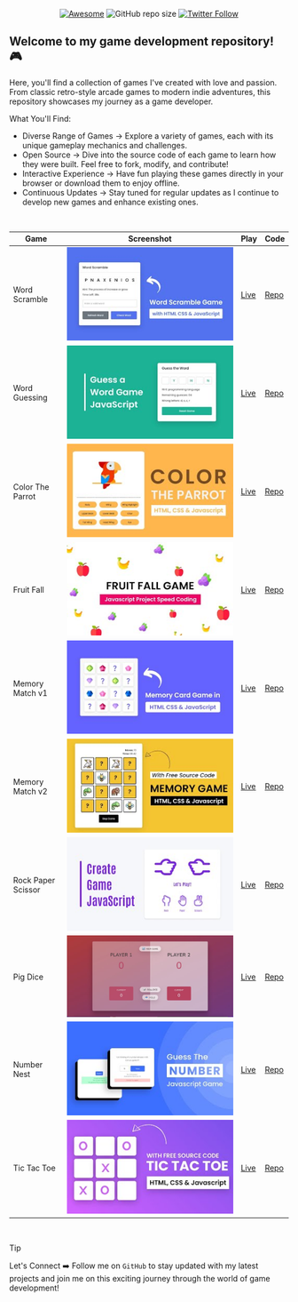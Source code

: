 <div align="center">

[![Awesome](https://awesome.re/badge.svg)](https://awesome.re)
![GitHub repo size](https://img.shields.io/github/repo-size/Pranav-Jadhav09/Games)
[![Twitter Follow](https://img.shields.io/twitter/follow/Pranav_Jadhav09?style=social)](https://twitter.com/Pranav_Jadhav09)

</div>

## Welcome to my game development repository! 🎮

Here, you'll find a collection of games I've created with love and passion. From classic retro-style arcade games to modern indie adventures, this repository showcases my journey as a game developer.

What You'll Find:

- Diverse Range of Games → Explore a variety of games, each with its unique gameplay mechanics and challenges.
- Open Source → Dive into the source code of each game to learn how they were built. Feel free to fork, modify, and contribute!
- Interactive Experience → Have fun playing these games directly in your browser or download them to enjoy offline.
- Continuous Updates → Stay tuned for regular updates as I continue to develop new games and enhance existing ones.

<br />

<div align="center">

| Game               | Screenshot                                | Play                                                     | Code                          |
| ------------------ | ----------------------------------------- | -------------------------------------------------------- | ----------------------------- |
| Word Scramble      | ![thumbnail](./assets/wordscramble.jpg)   | [Live](https://word-scramble-jrpranav.onrender.com/)     | [Repo](./Word-Scramble/)      |
| Word Guessing      | ![thumbnail](./assets/wordguess.jpg)      | [Live](https://word-guessing-jrpranav.onrender.com/)     | [Repo](./Word-Guessing/)      |
| Color The Parrot   | ![thumbnail](./assets/colortheparrot.jpg) | [Live](https://color-the-parrot-jrpranav.onrender.com/)  | [Repo](./Color-The-Parrot/)   |
| Fruit Fall         | ![thumbnail](./assets/fruitfall.jpg)      | [Live](https://fruit-fall-jrpranav.onrender.com/)        | [Repo](./Fruit-Fall/)         |
| Memory Match v1    | ![thumbnail](./assets/v1.jpg)             | [Live](https://memory-match-v1-jrpranav.onrender.com/)   | [Repo](./Memory-Match-v1/)    |
| Memory Match v2    | ![thumbnail](./assets/v2.jpg)             | [Live](https://memory-match-v2-jrpranav.onrender.com/)   | [Repo](./Memory-Match-v2/)    |
| Rock Paper Scissor | ![thumbnail](./assets/rps.jpg)            | [Live](https://rock-paper-scissor-jrpranav.onrender.com) | [Repo](./Rock-Paper-Scissor/) |
| Pig Dice           | ![thumbnail](./assets/pigdice.jpeg)       | [Live](https://pig-dice-jrpranav.onrender.com)           | [Repo](./Pig-Dice/)           |
| Number Nest        | ![thumbnail](./assets/numbernest.jpg)     | [Live](https://number-nest-jrpranav.onrender.com)        | [Repo](./Number-Nest/)        |
| Tic Tac Toe        | ![thumbnail](./assets/tictactoe.jpg)      | [Live](https://tic-tac-toe-jrpranav.onrender.com)        | [Repo](./Tic-Tac-Toe/)        |

</div>

<br />

> [!TIP]
> Let's Connect ➡️ Follow me on `GitHub` to stay updated with my latest projects and join me on this exciting journey through the world of game development!
